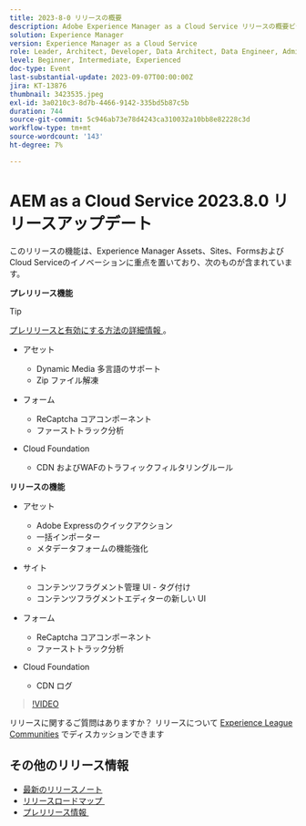 ```yaml
---
title: 2023-8-0 リリースの概要
description: Adobe Experience Manager as a Cloud Service リリースの概要ビデオ 2023.8.0
solution: Experience Manager
version: Experience Manager as a Cloud Service
role: Leader, Architect, Developer, Data Architect, Data Engineer, Admin, User
level: Beginner, Intermediate, Experienced
doc-type: Event
last-substantial-update: 2023-09-07T00:00:00Z
jira: KT-13876
thumbnail: 3423535.jpeg
exl-id: 3a0210c3-8d7b-4466-9142-335bd5b87c5b
duration: 744
source-git-commit: 5c946ab73e78d4243ca310032a10bb8e82228c3d
workflow-type: tm+mt
source-wordcount: '143'
ht-degree: 7%

---
```


# AEM as a Cloud Service 2023.8.0 リリースアップデート

このリリースの機能は、Experience Manager Assets、Sites、FormsおよびCloud Serviceのイノベーションに重点を置いており、次のものが含まれています。

**プレリリース機能**

>[!TIP]
>
>[&#x200B; プレリリースと有効にする方法の詳細情報 &#x200B;](https://experienceleague.adobe.com/docs/experience-manager-cloud-service/content/release-notes/prerelease.html?lang=ja)。

* アセット
   * Dynamic Media 多言語のサポート
   * Zip ファイル解凍

* フォーム
   * ReCaptcha コアコンポーネント
   * ファーストトラック分析

* Cloud Foundation
   * CDN およびWAFのトラフィックフィルタリングルール

**リリースの機能**

* アセット
   * Adobe Expressのクイックアクション
   * 一括インポーター
   * メタデータフォームの機能強化

* サイト
   * コンテンツフラグメント管理 UI - タグ付け
   * コンテンツフラグメントエディターの新しい UI

* フォーム
   * ReCaptcha コアコンポーネント
   * ファーストトラック分析

* Cloud Foundation
   * CDN ログ

>[!VIDEO](https://video.tv.adobe.com/v/3423535/?learn=on)

リリースに関するご質問はありますか？  リリースについて [Experience League Communities](https://adobe.ly/3syyBwe) でディスカッションできます

## その他のリリース情報

* [最新のリリースノート](https://experienceleague.adobe.com/docs/experience-manager-cloud-service/content/release-notes/home.html?lang=ja)
* [&#x200B; リリースロードマップ &#x200B;](https://experienceleague.adobe.com/docs/experience-manager-release-information/aem-release-updates/update-releases-roadmap.html?lang=ja)
* [&#x200B; プレリリース情報 &#x200B;](https://experienceleague.adobe.com/docs/experience-manager-cloud-service/content/release-notes/prerelease.html?lang=ja)
